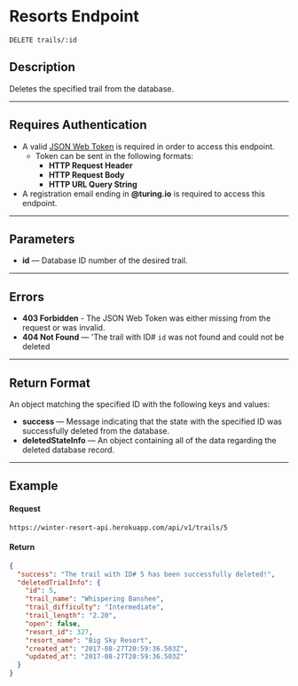# Resorts Endpoint

```
DELETE trails/:id
```

## Description
Deletes the specified trail from the database.

***

## Requires Authentication
- A valid [JSON Web Token](https://jwt.io/) is required in order to access this endpoint.
  - Token can be sent in the following formats:
    - **HTTP Request Header**
    - **HTTP Request Body**
    - **HTTP URL Query String**
- A registration email ending in **@turing.io** is required to access this endpoint.

***

## Parameters
- **id** — Database ID number of the desired trail.

***

## Errors

- **403 Forbidden** - The JSON Web Token was either missing from the request or was invalid.
- **404 Not Found** — 'The trail with ID# `id` was not found and could not be deleted

***

## Return Format
An object matching the specified ID with the following keys and values:

- **success** — Message indicating that the state with the specified ID was successfully deleted from the database.
- **deletedStateInfo** — An object containing all of the data regarding the deleted database record.

***

## Example

#### Request
```
https://winter-resort-api.herokuapp.com/api/v1/trails/5
```

#### Return
```json
{
  "success": "The trail with ID# 5 has been successfully deleted!",
  "deletedTrialInfo": {
    "id": 5,
    "trail_name": "Whispering Banshee",
    "trail_difficulty": "Intermediate",
    "trail_length": "2.20",
    "open": false,
    "resort_id": 327,
    "resort_name": "Big Sky Resort",
    "created_at": "2017-08-27T20:59:36.503Z",
    "updated_at": "2017-08-27T20:59:36.503Z"
  }
}
```
